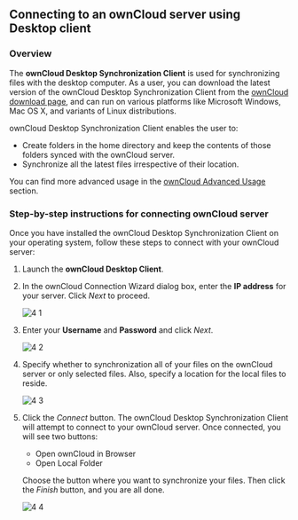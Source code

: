 ## Connecting to an ownCloud server using Desktop client

### Overview
The **ownCloud Desktop Synchronization Client** is used for synchronizing files with the desktop computer. As a user, you can download the latest version of the ownCloud Desktop Synchronization Client from the [ownCloud download page](https://owncloud.org/download/), and can run on various platforms like Microsoft Windows, Mac OS X, and variants of Linux distributions.  

ownCloud Desktop Synchronization Client enables the user to:

* Create folders in the home directory and keep the contents of those folders synced with the ownCloud server.   
* Synchronize all the latest files irrespective of their location.  

You can find more advanced usage in the [ownCloud Advanced Usage](https://doc.owncloud.org/desktop/2.2/advancedusage.html) section.  

### Step-by-step instructions for connecting ownCloud server 

Once you have installed the ownCloud Desktop Synchronization Client on your operating system, follow these steps to connect with your ownCloud server:  
1. Launch the **ownCloud Desktop Client**.  

2. In the ownCloud Connection Wizard dialog box, enter the **IP address** for your server. Click _Next_ to proceed.  

    ![4 1](https://user-images.githubusercontent.com/40832072/55616468-84c66a80-57af-11e9-96b5-2888fe7ac617.png)    
        
3. Enter your **Username** and **Password** and click _Next_.  

    ![4 2](https://user-images.githubusercontent.com/40832072/55616477-8859f180-57af-11e9-9f04-2e8665dd7184.png) 
        
4. Specify whether to synchronization all of your files on the ownCloud server or only selected files. Also, specify a location for        the local files to reside.  

    ![4 3](https://user-images.githubusercontent.com/40832072/55616484-8b54e200-57af-11e9-98c0-06c14d60fd18.png)  
        
5. Click the _Connect_ button. The ownCloud Desktop Synchronization Client will attempt to connect to your ownCloud server. 
   Once connected, you will see two buttons:
    * Open ownCloud in Browser
    * Open Local Folder
            
   Choose the button where you want to synchronize your files. Then click the _Finish_ button, and you are all done.  

   ![4 4](https://user-images.githubusercontent.com/40832072/55616489-8e4fd280-57af-11e9-8b66-7aaabb7d25f5.png)
 
